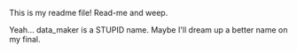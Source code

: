 This is my readme file! Read-me and weep.

Yeah... data_maker is a STUPID name. Maybe I'll dream up a better name on my final. 